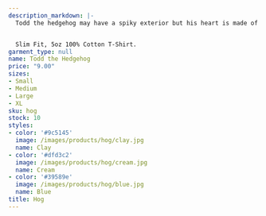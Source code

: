 ```yaml
---
description_markdown: |-
  Todd the hedgehog may have a spiky exterior but his heart is made of gold. Unfortunately this weighs him down and makes it difficult for him to get around.


  Slim Fit, 5oz 100% Cotton T-Shirt.
garment_type: null
name: Todd the Hedgehog
price: "9.00"
sizes:
- Small
- Medium
- Large
- XL
sku: hog
stock: 10
styles:
- color: '#9c5145'
  image: /images/products/hog/clay.jpg
  name: Clay
- color: '#dfd3c2'
  image: /images/products/hog/cream.jpg
  name: Cream
- color: '#39589e'
  image: /images/products/hog/blue.jpg
  name: Blue
title: Hog
---
```


